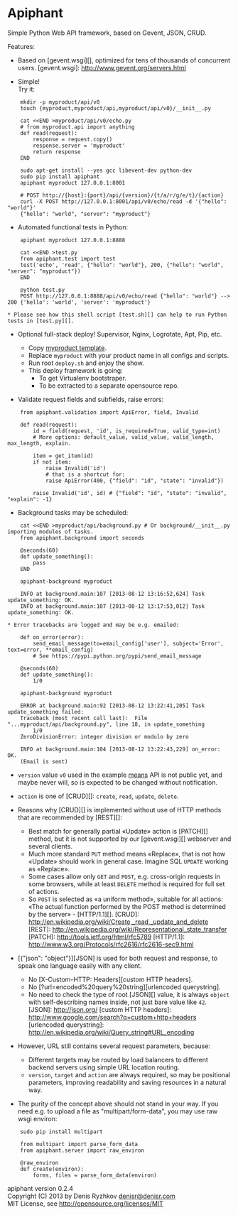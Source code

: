 Apiphant
========

Simple Python Web API framework, based on Gevent, JSON, CRUD.

Features:

* Based on [gevent.wsgi][], optimized for tens of thousands of concurrent users.
[gevent.wsgi]: http://www.gevent.org/servers.html

* Simple!  
Try it:
```
    mkdir -p myproduct/api/v0
    touch {myproduct,myproduct/api,myproduct/api/v0}/__init__.py

    cat <<END >myproduct/api/v0/echo.py
    # from myproduct.api import anything
    def read(request):
        response = request.copy()
        response.server = 'myproduct'
        return response
    END

    sudo apt-get install --yes gcc libevent-dev python-dev
    sudo pip install apiphant
    apiphant myproduct 127.0.0.1:8001

    # POST http://{host}:{port}/api/{version}/{t/a/r/g/e/t}/{action}
    curl -X POST http://127.0.0.1:8001/api/v0/echo/read -d '{"hello": "world"}'
    {"hello": "world", "server": "myproduct"}
```

* Automated functional tests in Python:
```
    apiphant myproduct 127.0.0.1:8888

    cat <<END >test.py
    from apiphant.test import test
    test('echo', 'read', {"hello": "world"}, 200, {"hello": "world", "server": "myproduct"})
    END

    python test.py
    POST http://127.0.0.1:8888/api/v0/echo/read {"hello": "world"} --> 200 {'hello': 'world', 'server': 'myproduct'}
```
    * Please see how this shell script [test.sh][] can help to run Python tests in [test.py][].
[test.sh]: https://github.com/denis-ryzhkov/apiphant/blob/master/tests/myproduct/api/test.sh
[test.py]: https://github.com/denis-ryzhkov/apiphant/blob/master/tests/myproduct/api/test.py

* Optional full-stack deploy! Supervisor, Nginx, Logrotate, Apt, Pip, etc.
    * Copy [myproduct template](https://github.com/denis-ryzhkov/apiphant/blob/master/tests).
    * Replace `myproduct` with your product name in all configs and scripts.
    * Run root `deploy.sh` and enjoy the show.
    * This deploy framework is going:
        * To get Virtualenv bootstraper.
        * To be extracted to a separate opensource repo.

* Validate request fields and subfields, raise errors:
```
    from apiphant.validation import ApiError, field, Invalid

    def read(request):
        id = field(request, 'id', is_required=True, valid_type=int)
        # More options: default_value, valid_value, valid_length, max_length, explain.

        item = get_item(id)
        if not item:
            raise Invalid('id')
            # that is a shortcut for:
            raise ApiError(400, {"field": "id", "state": "invalid"})

        raise Invalid('id', id) # {"field": "id", "state": "invalid", "explain": -1}
```

* Background tasks may be scheduled:
```
    cat <<END >myproduct/api/background.py # Or background/__init__.py importing modules of tasks.
    from apiphant.background import seconds

    @seconds(60)
    def update_something():
        pass
    END

    apiphant-background myproduct

    INFO at background.main:107 [2013-08-12 13:16:52,624] Task update_something: OK.
    INFO at background.main:107 [2013-08-12 13:17:53,012] Task update_something: OK.
```
    * Error tracebacks are logged and may be e.g. emailed:

```
    def on_error(error):
        send_email_message(to=email_config['user'], subject='Error', text=error, **email_config)
        # See https://pypi.python.org/pypi/send_email_message

    @seconds(60)
    def update_something():
        1/0

    apiphant-background myproduct

    ERROR at background.main:92 [2013-08-12 13:22:41,205] Task update_something failed:
    Traceback (most recent call last):  File "...myproduct/api/background.py", line 18, in update_something
        1/0
    ZeroDivisionError: integer division or modulo by zero

    INFO at background.main:104 [2013-08-12 13:22:43,229] on_error: OK.
    (Email is sent)
```

* `version` value `v0` used in the example
[means](http://semver.org/) API is not public yet, and maybe never will,
so is expected to be changed without notification.

* `action` is one of [CRUD][]: `create`, `read`, `update`, `delete`.
* Reasons why [CRUD][] is implemented without use of HTTP methods
that are recommended by [REST][]:
    * Best match for generally partial «Update» action is [PATCH][] method,
    but it is not supported by our [gevent.wsgi][] webserver and several clients.
    * Much more standard `PUT` method means «Replace»,
    that is not how «Update» should work in general case.
    Imagine SQL `UPDATE` working as «Replace».
    * Some cases allow only `GET` and `POST`,
    e.g. cross-origin requests in some browsers,
    while at least `DELETE` method is required for full set of actions.
    * So `POST` is selected as «a uniform method», suitable for all actions:
    «The actual function performed by the POST method
    is determined by the server» - [HTTP/1.1][].
[CRUD]: http://en.wikipedia.org/wiki/Create,_read,_update_and_delete
[REST]: http://en.wikipedia.org/wiki/Representational_state_transfer
[PATCH]: http://tools.ietf.org/html/rfc5789
[HTTP/1.1]: http://www.w3.org/Protocols/rfc2616/rfc2616-sec9.html

* [{"json": "object"}][JSON] is used for both request and response,
to speak one language easily with any client.
    * No [X-Custom-HTTP: Headers][custom HTTP headers].
    * No [?url=encoded%20query%20string][urlencoded querystring].
    * No need to check the type of root [JSON][] value,
    it is always `object` with self-describing names inside,
    not just bare value like `42`.
[JSON]: http://json.org/
[custom HTTP headers]: http://www.google.com/search?q=custom+http+headers
[urlencoded querystring]: http://en.wikipedia.org/wiki/Query_string#URL_encoding

* However, URL still contains several request parameters, because:
    * Different targets may be routed by load balancers
    to different backend servers using simple URL location routing.
    * `version`, `target` and `action` are always required,
    so may be positional parameters,
    improving readability and saving resources in a natural way.

* The purity of the concept above should not stand in your way.
If you need e.g. to upload a file as "multipart/form-data",
you may use raw wsgi environ:
```
    sudo pip install multipart

    from multipart import parse_form_data
    from apiphant.server import raw_environ

    @raw_environ
    def create(environ):
        forms, files = parse_form_data(environ)
```

apiphant version 0.2.4  
Copyright (C) 2013 by Denis Ryzhkov <denisr@denisr.com>  
MIT License, see http://opensource.org/licenses/MIT
